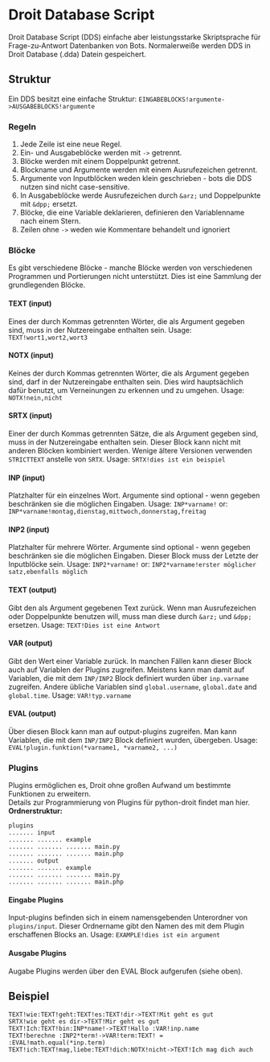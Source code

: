 # Droit Database Script
Droit Database Script (DDS) einfache aber leistungsstarke Skriptsprache für Frage-zu-Antwort Datenbanken von Bots. Normalerweiße werden DDS in Droit Database (.dda) Datein gespeichert.

## Struktur
Ein DDS besitzt eine einfache Struktur: `EINGABEBLOCKS!argumente->AUSGABEBLOCKS!argumente`

### Regeln
1. Jede Zeile ist eine neue Regel.
2. Ein- und Ausgabeblöcke werden mit `->` getrennt.
3. Blöcke werden mit einem Doppelpunkt getrennt.
4. Blockname und Argumente werden mit einem Ausrufezeichen getrennt.
5. Argumente von Inputblöcken weden klein geschrieben - bots die DDS nutzen sind nicht case-sensitive.
6. In Ausgabeblöcke werde Ausrufezeichen durch `&arz;` und Doppelpunkte mit `&dpp;` ersetzt.
7. Blöcke, die eine Variable deklarieren, definieren den Variablenname nach einem Stern.
8. Zeilen ohne `->` weden wie Kommentare behandelt und ignoriert

### Blöcke
Es gibt verschiedene Blöcke - manche Blöcke werden von verschiedenen Programmen und Portierungen nicht unterstützt. Dies ist eine Sammlung der grundlegenden Blöcke.

#### TEXT (input)
Eines der durch Kommas getrennten Wörter, die als Argument gegeben sind, muss in der Nutzereingabe enthalten sein.
Usage: `TEXT!wort1,wort2,wort3`

#### NOTX (input)
Keines der durch Kommas getrennten Wörter, die als Argument gegeben sind, darf in der Nutzereingabe enthalten sein. Dies wird hauptsächlich dafür benutzt, um Verneinungen zu erkennen und zu umgehen.
Usage: `NOTX!nein,nicht`

#### SRTX (input)
Einer der durch Kommas getrennten Sätze, die als Argument gegeben sind, muss in der Nutzereingabe enthalten sein. Dieser Block kann nicht mit anderen Blöcken kombiniert werden. Wenige ältere Versionen verwenden `STRICTTEXT` anstelle von `SRTX`.
Usage: `SRTX!dies ist ein beispiel`

#### INP (input)
Platzhalter für ein einzelnes Wort. Argumente sind optional - wenn gegeben beschränken sie die möglichen Eingaben.
Usage: `INP*varname!`
or: `INP*varname!montag,dienstag,mittwoch,donnerstag,freitag`

#### INP2 (input)
Platzhalter für mehrere Wörter. Argumente sind optional - wenn gegeben beschränken sie die möglichen Eingaben. Dieser Block muss der Letzte der Inputblöcke sein.
Usage: `INP2*varname!`
or: `INP2*varname!erster möglicher satz,ebenfalls möglich`

#### TEXT (output)
Gibt den als Argument gegebenen Text zurück. Wenn man Ausrufezeichen oder Doppelpunkte benutzen will, muss man diese durch `&arz;` und `&dpp;` ersetzen.
Usage: `TEXT!Dies ist eine Antwort`

#### VAR (output)
Gibt den Wert einer Variable zurück. In manchen Fällen kann dieser Block auch auf Variablen der Plugins zugreifen. Meistens kann man damit auf Variablen, die mit dem `INP/INP2` Block definiert wurden über `inp.varname` zugreifen. Andere übliche Variablen sind `global.username`, `global.date` and `global.time`.
Usage: `VAR!typ.varname`

#### EVAL (output)
Über diesen Block kann man auf output-plugins zugreifen. Man kann Variablen, die mit dem `INP/INP2` Block definiert wurden, übergeben. 
Usage: `EVAL!plugin.funktion(*varname1, *varname2, ...)`

### Plugins
Plugins ermöglichen es, Droit ohne großen Aufwand um bestimmte Funktionen zu erweitern.  
Details zur Programmierung von Plugins für python-droit findet man hier.  
**Ordnerstruktur:**  
``` no-highlight
plugins  
....... input  
....... ....... example  
....... ....... ....... main.py  
....... ....... ....... main.php
....... output  
....... ....... example  
....... ....... ....... main.py  
....... ....... ....... main.php 
```

#### Eingabe Plugins
Input-plugins befinden sich in einem namensgebenden Unterordner von `plugins/input`. Dieser Ordnername gibt den Namen des mit dem Plugin erschaffenen Blocks an.
Usage: `EXAMPLE!dies ist ein argument`


#### Ausgabe Plugins
Augabe Plugins werden über den EVAL Block aufgerufen (siehe oben).


## Beispiel
``` no-highlight
TEXT!wie:TEXT!geht:TEXT!es:TEXT!dir->TEXT!Mit geht es gut
SRTX!wie geht es dir->TEXT!Mir geht es gut
TEXT!Ich:TEXT!bin:INP*name!->TEXT!Hallo :VAR!inp.name
TEXT!berechne :INP2*term!->VAR!term:TEXT! = :EVAL!math.equal(*inp.term)
TEXT!ich:TEXT!mag,liebe:TEXT!dich:NOTX!nicht->TEXT!Ich mag dich auch
```
